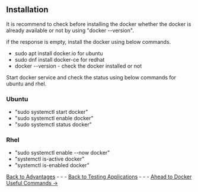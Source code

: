 ## Installation  
It is recommend to check before installing the docker whether the docker is already available or not by using "docker --version".

if the response is empty, install the docker using below commands.
    
* sudo apt install docker.io  for ubuntu
* sudo dnf install docker-ce for redhat
* docker --version - check the docker installed or not

Start docker service and check the status using below commands for ubuntu and rhel.
### Ubuntu
* "sudo systemctl start docker"
* "sudo systemctl enable docker"
* "sudo systemctl status docker"  

### Rhel
* "sudo systemctl enable --now docker"
* "systemctl is-active docker"
* "systemctl is-enabled docker"

[Back to Advantages](./DockerIntroduction.md) - - - [Back to Testing Applications](../../../TestingApplications.md) - - - [Ahead to Docker Useful Commands ->](./DockerUsefulCommands.md)